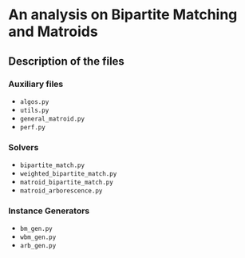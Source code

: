 # An analysis on Bipartite Matching and Matroids

## Description of the files

### Auxiliary files
- `algos.py`
- `utils.py`
- `general_matroid.py`
- `perf.py`

### Solvers
- `bipartite_match.py`
- `weighted_bipartite_match.py`
- `matroid_bipartite_match.py`
- `matroid_arborescence.py`

### Instance Generators
- `bm_gen.py`
- `wbm_gen.py`
- `arb_gen.py`